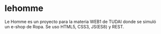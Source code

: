# lehomme
Le Homme es un proyecto para la materia WEB1 de TUDAI donde se simuló un e-shop de Ropa. Se uso HTML5, CSS3, JS(ES8) y REST.
